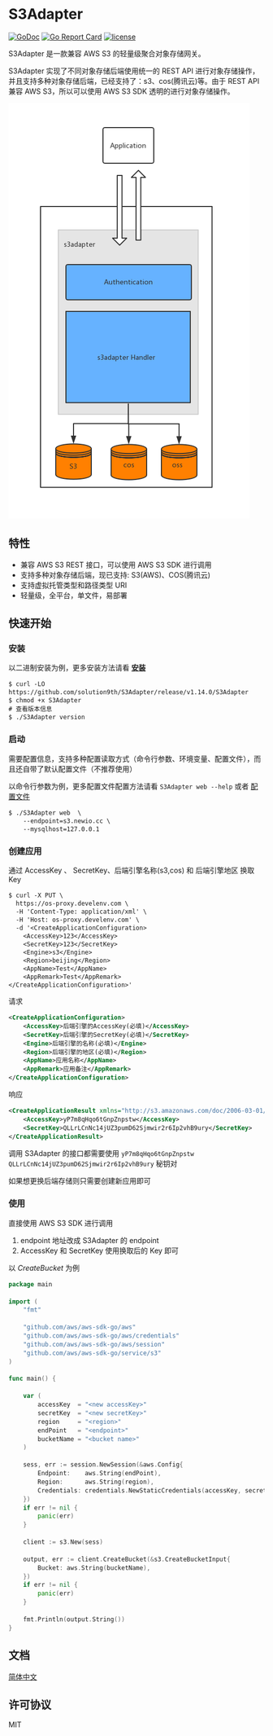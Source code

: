 # S3Adapter

[![GoDoc](https://godoc.org/github.com/solution9th/S3Adapter?status.svg)](https://godoc.org/github.com/solution9th/S3Adapter) [![Go Report Card](https://goreportcard.com/badge/github.com/solution9th/S3Adapter)](https://goreportcard.com/report/github.com/solution9th/S3Adapter) [![license](https://img.shields.io/github/license/solution9th/S3Adapter.svg)](https://github.com/solution9th/S3Adapter)

S3Adapter 是一款兼容 AWS S3 的轻量级聚合对象存储网关。

S3Adapter 实现了不同对象存储后端使用统一的 REST API 进行对象存储操作，并且支持多种对象存储后端，已经支持了：s3、cos(腾讯云)等。由于 REST API 兼容 AWS S3，所以可以使用 AWS S3 SDK 透明的进行对象存储操作。

![](docs/s3.jpg)

## 特性

- 兼容 AWS S3 REST 接口，可以使用 AWS S3 SDK 进行调用
- 支持多种对象存储后端，现已支持: S3(AWS)、COS(腾讯云)
- 支持虚拟托管类型和路径类型 URI
- 轻量级，全平台，单文件，易部署

## 快速开始

### 安装

以二进制安装为例，更多安装方法请看 **[安装](docs/README.md#安装)**

```shell
$ curl -LO https://github.com/solution9th/S3Adapter/release/v1.14.0/S3Adapter
$ chmod +x S3Adapter
# 查看版本信息
$ ./S3Adapter version
```

### 启动

需要配置信息，支持多种配置读取方式（命令行参数、环境变量、配置文件），而且还自带了默认配置文件（不推荐使用）

以命令行参数为例，更多配置文件配置方法请看 `S3Adapter web --help` 或者 [配置文件](/docs/README.md#配置文件)

```shell
$ ./S3Adapter web  \
    --endpoint=s3.newio.cc \
    --mysqlhost=127.0.0.1
```

### 创建应用

通过 AccessKey 、 SecretKey、后端引擎名称(s3,cos) 和 后端引擎地区 换取 Key

```shell
$ curl -X PUT \
  https://os-proxy.develenv.com \
  -H 'Content-Type: application/xml' \
  -H 'Host: os-proxy.develenv.com' \
  -d '<CreateApplicationConfiguration>
    <AccessKey>123</AccessKey>
    <SecretKey>123</SecretKey>
    <Engine>s3</Engine>
    <Region>beijing</Region>
    <AppName>Test</AppName>
    <AppRemark>Test</AppRemark>
</CreateApplicationConfiguration>'
```

请求

```xml
<CreateApplicationConfiguration>
    <AccessKey>后端引擎的AccessKey(必填)</AccessKey>
    <SecretKey>后端引擎的SecretKey(必填)</SecretKey>
    <Engine>后端引擎的名称(必填)</Engine>
    <Region>后端引擎的地区(必填)</Region>
    <AppName>应用名称</AppName>
    <AppRemark>应用备注</AppRemark>
</CreateApplicationConfiguration>
```

响应

```xml
<CreateApplicationResult xmlns="http://s3.amazonaws.com/doc/2006-03-01/">
    <AccessKey>yP7m8qHqo6tGnpZnpstw</AccessKey>
    <SecretKey>QLLrLCnNc14jUZ3pumD62Sjmwir2r6Ip2vhB9ury</SecretKey>
</CreateApplicationResult>
```

调用 S3Adapter 的接口都需要使用 `yP7m8qHqo6tGnpZnpstw` `QLLrLCnNc14jUZ3pumD62Sjmwir2r6Ip2vhB9ury` 秘钥对

如果想更换后端存储则只需要创建新应用即可

### 使用

直接使用 AWS S3 SDK 进行调用

1. endpoint 地址改成 S3Adapter 的 endpoint 
2. AccessKey 和 SecretKey 使用换取后的 Key 即可

以 *CreateBucket* 为例


```go
package main

import (
	"fmt"

	"github.com/aws/aws-sdk-go/aws"
	"github.com/aws/aws-sdk-go/aws/credentials"
	"github.com/aws/aws-sdk-go/aws/session"
	"github.com/aws/aws-sdk-go/service/s3"
)

func main() {

	var (
		accessKey  = "<new accessKey>"
		secretKey  = "<new secretKey>"
		region     = "<region>"
		endPoint   = "<endpoint>"
		bucketName = "<bucket name>"
	)

	sess, err := session.NewSession(&aws.Config{
		Endpoint:    aws.String(endPoint),
		Region:      aws.String(region),
		Credentials: credentials.NewStaticCredentials(accessKey, secretKey, ""),
	})
	if err != nil {
		panic(err)
	}

	client := s3.New(sess)

	output, err := client.CreateBucket(&s3.CreateBucketInput{
		Bucket: aws.String(bucketName),
	})
	if err != nil {
		panic(err)
	}

	fmt.Println(output.String())
}
```

## 文档

[简体中文](docs/README.md)

## 许可协议

MIT